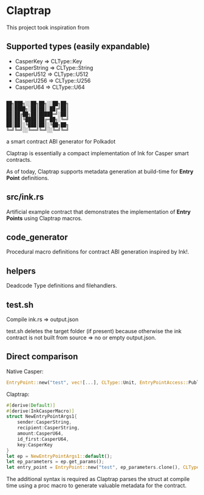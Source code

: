 # Claptrap
This project took inspiration from

## Supported types (easily expandable)
- CasperKey => CLType::Key
- CasperString => CLType::String
- CasperU512 => CLType::U512
- CasperU256 => CLType::U256
- CasperU64 => CLType::U64
```

██╗███╗░░██╗██╗░░██╗██╗
██║████╗░██║██║░██╔╝██║
██║██╔██╗██║█████═╝░██║
██║██║╚████║██╔═██╗░╚═╝
██║██║░╚███║██║░╚██╗██╗
╚═╝╚═╝░░╚══╝╚═╝░░╚═╝╚═╝
```
a smart contract ABI generator for Polkadot

Claptrap is essentially a compact implementation of Ink for Casper smart contracts.

As of today, Claptrap supports metadata generation at build-time for **Entry Point** definitions.

## src/ink.rs
Artificial example contract that demonstrates the implementation of **Entry Points** using Claptrap macros.

## code_generator
Procedural macro definitions for contract ABI generation inspired by Ink!.

## helpers
Deadcode Type definitions and filehandlers.

## test.sh
Compile ink.rs => output.json

test.sh deletes the target folder (if present) because otherwise the ink contract is not built from source => no or empty output.json.

## Direct comparison
Native Casper:
```rust
EntryPoint::new("test", vec![...], CLType::Unit, EntryPointAccess::Public, EntryPointType::Contract);
```
Claptrap:
```rust
#[derive(Default)]
#[derive(InkCasperMacro)]
struct NewEntryPointArgs1{
    sender:CasperString,
    recipient:CasperString,
    amount:CasperU64,
    id_first:CasperU64,
    key:CasperKey
}
let ep = NewEntryPointArgs1::default();
let ep_parameters = ep.get_params();
let entry_point = EntryPoint::new("test", ep_parameters.clone(), CLType::Unit, EntryPointAccess::Public, EntryPointType::Contract);
```
The additional syntax is required as Claptrap parses the struct at compile time using a proc macro to generate valuable metadata for the contract.
